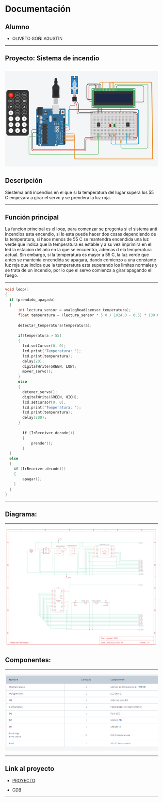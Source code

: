 # Documentación 

## Alumno 

- OLIVETO GOÑI AGUSTÍN

---
## Proyecto: Sistema de incendio

![Tinkercad](image-2.png)
---
## Descripción


Siestema anti incendios en el que si la temperatura del lugar supera los 55 C empezara a girar el servo y se prendera la luz roja.

---
## Función principal
La funcion principal es el loop, para comenzar se pregenta si el sistema anti incendios esta encendio, si lo esta puede hacer dos cosas
dependiendo de la temperatura, si hace menos de 55 C se mantendra encendida una luz verde que indica que la temperatura es estable y 
a su vez imprimira en el led la estacion del año en la que se encuentra, ademas d ela temperatura actual. Sin embargo, si la temperatura 
es mayor a 55 C, la luz verde que antes se mantenia encendida se apagara, dando comienzo a una constante luz roja que indica que la temperatura
esta superando los limites normales y se trata de un incendio, por lo que el servo comienza a girar apagando el fuego.

---
~~~ C (lenguaje en el que esta escrito)
void loop()
{
  if (prendido_apagado)
  {
      int lectura_sensor = analogRead(sensor_temperatura);
      float temperatura = (lectura_sensor * 5.0 / 1024.0 - 0.5) * 100.0; //cuenta a grados C°
		
      detectar_temperatura(temperatura);

      if(temperatura > 55)
      {
        lcd.setCursor(0, 0);
        lcd.print("Temperatura: ");
        lcd.print(temperatura);
        delay(20);
        digitalWrite(GREEN, LOW);
        mover_servo();
      }
      else
      {
        detener_servo();
        digitalWrite(GREEN, HIGH);
        lcd.setCursor(0, 0);
        lcd.print("Temperatura: ");
        lcd.print(temperatura);
        delay(200);
      }

        if (IrReceiver.decode()) 
        {
            prender();
        }
  }
  else
  {
    if (IrReceiver.decode()) 
    {
        apagar();
    }
  }
}

~~~

---

## Diagrama:   
---
![Diagrama](image.png)


## Componentes:  
---
![Componentes](image-1.png)

---

## Link al proyecto

- [PROYECTO](https://www.tinkercad.com/things/e32t3mfwfO3-super-trug-bruticus/editel?tenant=circuits)

- [GDB](https://onlinegdb.com/gOWsn3J2u)

---







